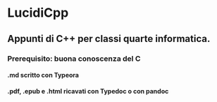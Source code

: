 # LucidiCpp
## Appunti di C++ per classi quarte informatica. 
### Prerequisito: buona conoscenza del C
#### .md scritto con Typeora
#### .pdf, .epub e .html ricavati con Typedoc o con pandoc
